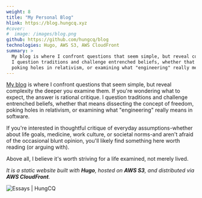 ```yaml
---
weight: 8
title: "My Personal Blog"
hlink: https://blog.hungcq.xyz
#cover:
#  image: /images/blog.png
github: https://github.com/hungcq/blog
technologies: Hugo, AWS S3, AWS CloudFront
summary: >
  My blog is where I confront questions that seem simple, but reveal complexity the deeper you examine them.
  I question traditions and challenge entrenched beliefs, whether that means dissecting the concept of freedom,
  poking holes in relativism, or examining what "engineering" really means in software.
---
```


[My blog](https://blog.hungcq.xyz) is where I confront questions that seem simple, but reveal complexity the deeper you examine them.
If you're wondering what to expect, the answer is rational critique.
I question traditions and challenge entrenched beliefs, whether that means dissecting the concept of freedom,
poking holes in relativism, or examining what "engineering" really means in software.

If you're interested in thoughtful critique of everyday assumptions-whether about life goals, medicine, work culture,
or societal norms-and aren't afraid of the occasional blunt opinion,
you'll likely find something here worth reading (or arguing with).

Above all, I believe it's worth striving for a life examined, not merely lived.

*It is a static website built with **Hugo**, hosted on **AWS S3**, and distributed via **AWS CloudFront**.*

![Essays | HungCQ](/images/blog.png)

